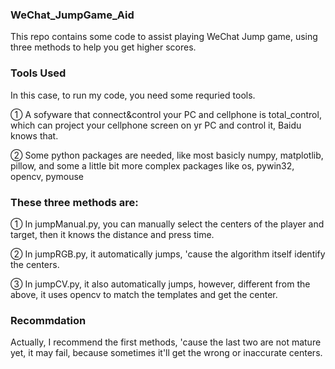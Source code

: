 ### WeChat_JumpGame_Aid
This repo contains some code to assist playing WeChat Jump game, using three methods to help you get higher scores.

### Tools Used
In this case, to run my code, you need some requried tools.

① A sofyware that connect&control your PC and cellphone is total_control, which can project your cellphone screen on yr PC and control it, Baidu knows that.

② Some python packages are needed, like most basicly numpy, matplotlib, pillow, and some a little bit more complex packages like os, pywin32, opencv, pymouse

### These three methods are:
① In jumpManual.py, you can manually select the centers of the player and target, then it knows the distance and press time.

② In jumpRGB.py, it automatically jumps, 'cause the algorithm itself identify the centers.

③ In jumpCV.py, it also automatically jumps, however, different from the above, it uses opencv to match the templates and get the center.

### Recommdation
Actually, I recommend the first methods, 'cause the last two are not mature yet, it may fail, because sometimes it'll get the wrong or inaccurate  centers.


